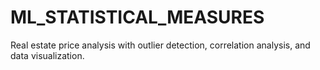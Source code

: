 # ML_STATISTICAL_MEASURES
Real estate price analysis with outlier detection, correlation analysis, and data visualization.
